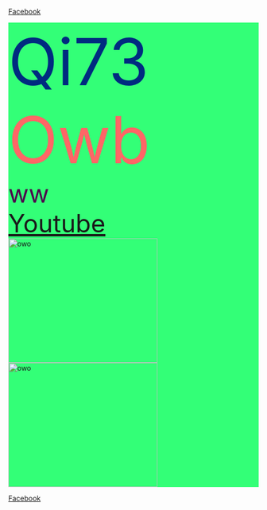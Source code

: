 [Facebook](https://www.facebook.com)
<html>

<head>
<title>崎73</title>
  <style type="text/css" media="screen">
  img{ height: 250px;
  width:300px;
  }
div{
  background-color:#33ff77;
}
  .owo{
    font-size: 130px;
  }
  .ww{
    font-size:50px;
  }
  #owo{
    color: #002b80;
  }
  #www{
    color:#ff6666;
  }
#ww{
  color:#4d004d;
}
</style>
</head>
<body>
<div class="owo" id="owo">
Qi73
</div>
<div class="owo" id="www">
  Owb
</div>
<div class="ww" id="ww">
ww
</div>
<div class="ww">
  <a href="https://www.youtube.com"</a>Youtube
</div>
<div>
<img src="http://www.xiangbodao.com/wp-content/uploads/2016/05/%E9%BB%91%E5%B4%8E%E4%B8%80%E6%8A%A411.jpeg" alt="owo">
</div>
<div>
<img src="http://p2.qhmsg.com/t01f4aa7945a74ad99b.png" alt="owo">
</div>
</body>

</html>


[Facebook](https://www.facebook.com)
